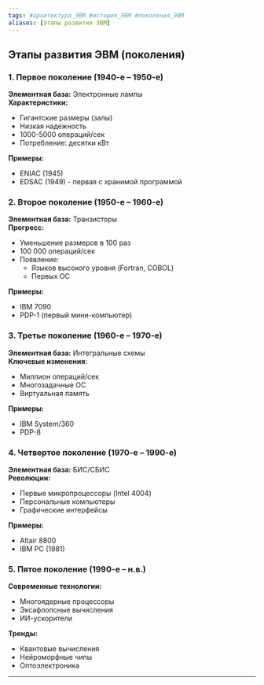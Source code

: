```yaml
---
tags: #архитектура_ЭВМ #история_ЭВМ #поколения_ЭВМ 
aliases: [Этапы развития ЭВМ]
---
```


## Этапы развития ЭВМ (поколения)

### 1. Первое поколение (1940-е – 1950-е)
**Элементная база:** Электронные лампы  
**Характеристики:**
- Гигантские размеры (залы)
- Низкая надежность
- 1000-5000 операций/сек
- Потребление: десятки кВт

**Примеры:**
- ENIAC (1945)
- EDSAC (1949) - первая с хранимой программой

### 2. Второе поколение (1950-е – 1960-е)
**Элементная база:** Транзисторы  
**Прогресс:**
- Уменьшение размеров в 100 раз
- 100 000 операций/сек
- Появление:
  - Языков высокого уровня (Fortran, COBOL)
  - Первых ОС

**Примеры:**
- IBM 7090
- PDP-1 (первый мини-компьютер)

### 3. Третье поколение (1960-е – 1970-е)
**Элементная база:** Интегральные схемы  
**Ключевые изменения:**
- Миллион операций/сек
- Многозадачные ОС
- Виртуальная память

**Примеры:**
- IBM System/360
- PDP-8

### 4. Четвертое поколение (1970-е – 1990-е)
**Элементная база:** БИС/СБИС  
**Революции:**
- Первые микропроцессоры (Intel 4004)
- Персональные компьютеры
- Графические интерфейсы

**Примеры:**
- Altair 8800
- IBM PC (1981)

### 5. Пятое поколение (1990-е – н.в.)
**Современные технологии:**
- Многоядерные процессоры
- Эксафлопсные вычисления
- ИИ-ускорители

**Тренды:**
- Квантовые вычисления
- Нейроморфные чипы
- Оптоэлектроника

---